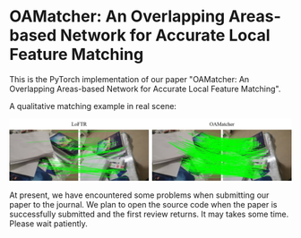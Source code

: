 # OAMatcher: An Overlapping Areas-based Network for Accurate Local Feature Matching
This is the PyTorch implementation of our paper "OAMatcher: An Overlapping Areas-based Network for Accurate Local Feature Matching".


A qualitative matching example in real scene:

![real_scene](https://github.com/DK-HU/OAMatcher/blob/main/asset/real_scene.jpg)


At present, we have encountered some problems when submitting our paper to the journal. We plan to open the source code when the paper is successfully submitted and the first review returns. It may takes some time. Please wait patiently.
